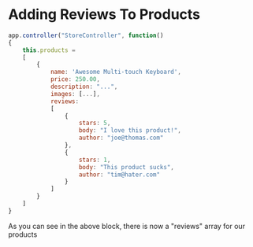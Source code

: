 # Adding Reviews To Products

```js
app.controller("StoreController", function()
{
	this.products =
	[
		{
			name: 'Awesome Multi-touch Keyboard',
			price: 250.00,
			description: "...",
			images: [...],
			reviews:
			[
				{
					stars: 5,
					body: "I love this product!",
					author: "joe@thomas.com"
				},
				{
					stars: 1,
					body: "This product sucks",
					author: "tim@hater.com"
				}
			]
		}
	]
}
```

As you can see in the above block, there is now a "reviews" array for our products
